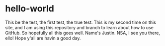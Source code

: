 # hello-world
This be the test, the first test, the true test.
This is my second time on this site, and I am using this repository and branch to learn about how to use GitHub. So hopefully all this goes well. 
Name's Justin. 
NSA, I see you there, ello!
Hope y'all are havin a good day.
